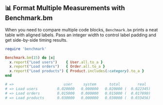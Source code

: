 ## 📊 Format Multiple Measurements with Benchmark.bm

When you need to compare multiple code blocks, `Benchmark.bm` prints a neat table with aligned labels. Pass an integer width to control label padding and get side-by-side timing results.

```ruby
require 'benchmark'

Benchmark.bm(15) do |x|
  x.report("Load users")    { User.all.to_a }
  x.report("Load orders")   { Order.all.to_a }
  x.report("Load products") { Product.includes(:category).to_a }
end

# =>                       user     system      total        real
# => Load users         0.020000   0.000000   0.020000 (  0.022345)
# => Load orders        0.015000   0.000000   0.015000 (  0.017890)
# => Load products      0.030000   0.000000   0.030000 (  0.033456)
```
